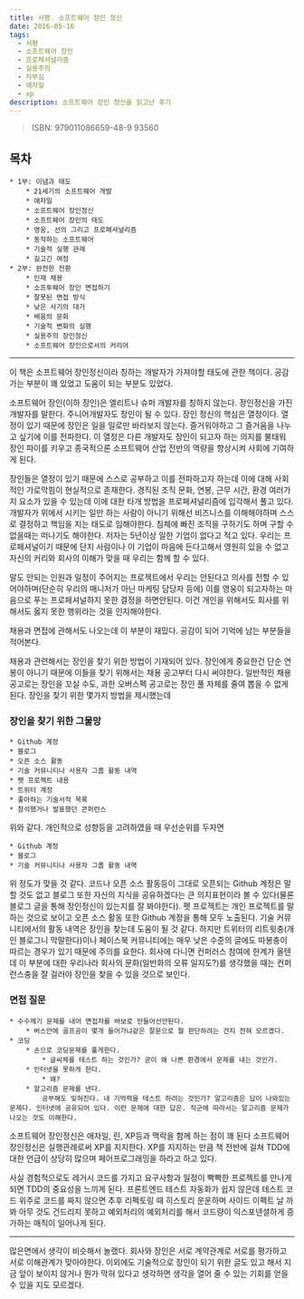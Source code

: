 ```yaml
---
title: 서평. 소프트웨어 장인 정신
date: 2016-05-16
tags: 
  - 서평
  - 소프트웨어 장인
  - 프로페셔널리즘
  - 실용주의
  - 자부심
  - 애자일
  - xp
description: 소프트웨어 장인 정신을 읽고난 후기
---
```



> ISBN: 979011086659-48-9 93560

## 목차
    * 1부: 이념과 태도
        * 21세기의 소프트웨어 개발
        * 애자일
        * 소프트웨어 장인정신
        * 소프트웨어 장인의 태도
        * 영웅, 선의 그리고 프로페셔널리즘
        * 동작하는 소프트웨어
        * 기술적 실행 관례
        * 길고긴 여정
    * 2부: 완전한 전환
        * 인재 채용
        * 소프투웨어 장인 면접하기
        * 잘못된 면접 방식
        * 낮은 사기의 대가
        * 배움의 문화
        * 기술적 변화의 실행
        * 실용주의 장인정신
        * 소프트웨어 장인으로서의 커리어
        
---

이 책은 소프트웨어 장인정신이라 칭하는 개발자가 가져야할 태도에 관한 책이다. 공감가는 부분이 꽤 있었고 도움이 되는 부분도 있었다.

소프트웨어 장인(이하 장인)은 엘리트나 슈퍼 개발자를 칭하지 않는다. 장인정신을 가진 개발자를 말한다. 주니어개발자도 장인이 될 수 있다. 장인 정신의 핵심은 열정이다. 열정이 있기 때문에 장인은 일을 일로만 바라보지 않는다. 즐거워야하고 그 즐거움을 나누고 싶기에 이를 전파한다. 이 열정은 다른 개발자도 장인이 되고자 하는 의지를 불태워 장인 파이를 키우고 종국적으론 소프트웨어 산업 전반의 역량을 향상시켜 사회에 기여하게 된다.

장인들은 열정이 있기 때문에 스스로 공부하고 이를 전파하고자 하는데 이에 대해 사회적인 가로막힘이 현실적으로 존재한다. 경직된 조직 문화, 연봉, 근무 시간, 환경 여러가지 요소가 있을 수 있는데 이에 대한 타개 방법을 프로페셔널리즘에 입각해서 풀고 있다. 개발자가 위에서 시키는 일만 하는 사람이 아니기 위해선 비즈니스를 이해해야하며 스스로 결정하고 책임을 지는 태도로 임해야한다. 침체에 빠진 조직을 구하기도 하며 구할 수 없을때는 떠나기도 해야한다. 저자는 5년이상 일한 기업이 없다고 적고 있다. 우리는 프로페셔널이기 때문에 단지 사람이나 이 기업이 마음에 든다고해서 영원히 있을 수 없고 자신의 커리와 회사의 이해가 맞을 때 우리는 함께 할 수 있다.

말도 안되는 인원과 일정이 주어지는 프로젝트에서 우리는 안된다고 의사를 전할 수 있어야하며(단순히 우리의 매니저가 아닌 마케팅 담당자 등에) 이를 영웅이 되고자하는 마음으로 푸는 프로페셔널하지 못한 결정을 하면안된다. 이건 개인을 위해서도 회사를 위해서도 옳지 못한 행위라는 것을 인지해야한다.

채용과 면접에 관해서도 나오는데 이 부분이 재밌다. 공감이 되어 기억에 남는 부분들을 적어본다.

채용과 관련해서는 장인을 찾기 위한 방법이 기재되어 있다. 장인에게 중요한건 단순 연봉이 아니기 때문에 이들을 찾기 위해서는 채용 공고부터 다시 써야한다. 일반적인 채용공고로는 장인을 꼬실 수도, 과한 오버스펙 공고로는 장인 풀 자체를 줄여 뽑을 수 없게 된다. 장인을 찾기 위한 몇가지 방법을 제시했는데

### 장인을 찾기 위한 그물망

    * Github 계정
    * 블로그
    * 오픈 소스 활동
    * 기술 커뮤니티나 사용자 그룹 활동 내역
    * 펫 프로젝트 내용
    * 트위터 계정
    * 좋아하는 기술서적 목록
    * 참석했거나 발표했던 콘퍼런스

위와 같다. 개인적으로 성향등을 고려하였을 때 우선순위를 두자면

    * Github 계정
    * 블로그
    * 기술 커뮤니티나 사용자 그룹 활동 내역

위 정도가 맞을 것 같다. 코드나 오픈 소스 활동등이 그대로 오픈되는 Github 계정은 말할 것도 없고 블로그 또한 자신의 지식을 공유하겠다는 큰 의지표현이라 볼 수 있다(물론 블로그 글을 통해 장인정신이 있는지를 잘 봐야한다). 펫 프로젝트는 개인 프로젝트를 말하는 것으로 보이고 오픈 소스 활동 또한 Github 계정을 통해 모두 노출된다. 기술 커뮤니티에서의 활동 내역은 장인을 찾는데 도움이 될 것 같다. 하지만 트위터의 리트윗충(개인 블로그니 막말한다)이나 페이스북 커뮤니티에는 매우 낮은 수준의 글에도 따봉충이 따르는 경우가 있기 때문에 주의를 요한다. 회사에 다니면 컨퍼러스 참여에 한계가 올텐데 이 부분에 대한 우리나라 회사의 문화(일반화의 오류 일지도?)를 생각했을 때는 컨퍼런스충을 잘 걸러야 장인을 찾을 수 있을 것으로 보인다.

### 면접 질문

    * 수수께기 문제를 내어 면접자를 바보로 만들어선안된다.
        * 버스안에 골프공이 몇개 들어가냐같은 잘문으로 뭘 판단하려는 건지 전혀 모르겠다.
    * 코딩
        * 손으로 코딩문제를 풀게한다.
            * 글씨체를 테스트 하는 것인가? 굳이 왜 나쁜 환경에서 문제를 내는 것인가.
        * 인터넷을 못하게 한다.
            * 왜?
        * 알고리즘 문제를 낸다.
            공부해도 잊혀진다. 내 기억력을 테스트 하려는 것인가? 알고리즘은 답이 나와있는 문제다. 인터넷에 공유되어 있다. 이런 문제에 대한 답은. 직군에 따라서는 알고리즘 문제가 나오는 것도 이해한다.

소프트웨어 장인정신은 애자일, 린, XP등과 맥락을 함께 하는 점이 꽤 된다 소프트웨어 장인정신은 실행관례로써 XP를 지지한다. XP를 지지하는 만큼 책 전반에 걸쳐 TDD에 대한 언급이 상당히 많으며 페어프로그래밍을 하라고 하고 있다.

사실 경험적으로도 레거시 코드를 가지고 요구사항과 일정이 빡빡한 프로젝트를 만나게 되면 TDD의 중요성을 느끼게 된다. 프론트엔드 테스트 자동화가 쉽지 않은데 테스트 코드 위주로 코드를 짜지 않으면 추후 리펙토링 때 히스토리 운운하며 사이드 이펙트 날 까봐 아무 것도 건드리지 못하고 예외처리의 예외처리를 해서 코드량이 익스포넨셜하게 증가하는 매직이 일어나게 된다.

---

많은면에서 생각이 비슷해서 놀랬다. 회사와 장인은 서로 계약관계로 서로를 평가하고 서로 이해관계가 맞아야한다. 이외에도 기술적으로 장인이 되기 위한 글도 있고 해서 지금 앞이 보이지 않거나 뭔가 막혀 있다고 생각하면 생각을 열어 줄 수 있는 기회를 얻을 수 있을 지도 모르겠다.
